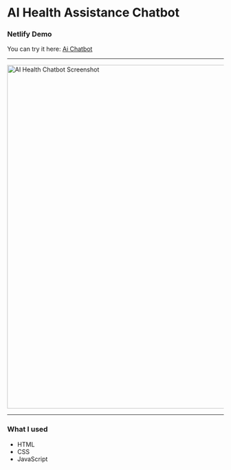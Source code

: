 # AI Health Assistance Chatbot


### Netlify Demo
You can try it here:   [Ai Chatbot]([https://flourishing-pasca-de4e2e.netlify.app/](https://fancy-kheer-ea0c69.netlify.app/))

---


<img width="800" alt="AI Health Chatbot Screenshot" src="https://github.com/user-attachments/assets/1bd83afc-dbbf-445b-b9f9-23a2c4c92eae" />

---

### What I used
- HTML  
- CSS  
- JavaScript  



